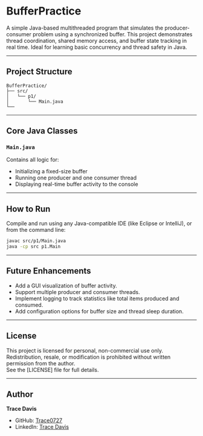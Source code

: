 # BufferPractice

A simple Java-based multithreaded program that simulates the producer-consumer problem using a synchronized buffer. This project demonstrates thread coordination, shared memory access, and buffer state tracking in real time. Ideal for learning basic concurrency and thread safety in Java.

---

## Project Structure

```
BufferPractice/
├── src/
│   └── p1/
│       └── Main.java
└──
```

---

## Core Java Classes

### `Main.java`
Contains all logic for:
- Initializing a fixed-size buffer
- Running one producer and one consumer thread
- Displaying real-time buffer activity to the console

---

## How to Run

Compile and run using any Java-compatible IDE (like Eclipse or IntelliJ), or from the command line:

```bash
javac src/p1/Main.java
java -cp src p1.Main
```

---

## Future Enhancements
- Add a GUI visualization of buffer activity.
- Support multiple producer and consumer threads.
- Implement logging to track statistics like total items produced and consumed.
- Add configuration options for buffer size and thread sleep duration.
  
---

## License
This project is licensed for personal, non-commercial use only. Redistribution, resale, or modification is prohibited without written permission from the author.  
See the [LICENSE] file for full details.

---

## Author  
**Trace Davis**  
- GitHub: [Trace0727](https://github.com/Trace0727)  
- LinkedIn: [Trace Davis](https://www.linkedin.com/in/trace-d-926380138/)
